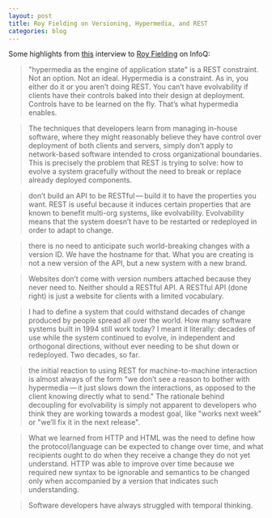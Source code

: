```yaml
---
layout: post
title: Roy Fielding on Versioning, Hypermedia, and REST
categories: blog
---
```


Some highlights from [this](http://www.infoq.com/articles/roy-fielding-on-versioning) interview to [Roy Fielding](http://en.wikipedia.org/wiki/Roy_Fielding) on InfoQ:

> "hypermedia as the engine of application state" is a REST constraint. Not an option. Not an ideal. Hypermedia is a constraint. As in, you either do it or you aren’t doing REST. You can’t have evolvability if clients have their controls baked into their design at deployment. Controls have to be learned on the fly. That’s what hypermedia enables.

> The techniques that developers learn from managing in-house software, where they might reasonably believe they have control over deployment of both clients and servers, simply don’t apply to network-based software intended to cross organizational boundaries. This is precisely the problem that REST is trying to solve: how to evolve a system gracefully without the need to break or replace already deployed components.

> don’t build an API to be RESTful — build it to have the properties you want. REST is useful because it induces certain properties that are known to benefit multi-org systems, like evolvability. Evolvability means that the system doesn’t have to be restarted or redeployed in order to adapt to change.

> there is no need to anticipate such world-breaking changes with a version ID. We have the hostname for that. What you are creating is not a new version of the API, but a new system with a new brand. 

> Websites don’t come with version numbers attached because they never need to. Neither should a RESTful API. A RESTful API (done right) is just a website for clients with a limited vocabulary.

> I had to define a system that could withstand decades of change produced by people spread all over the world. How many software systems built in 1994 still work today? I meant it literally: decades of use while the system continued to evolve, in independent and orthogonal directions, without ever needing to be shut down or redeployed. Two decades, so far.

> the initial reaction to using REST for machine-to-machine interaction is almost always of the form "we don’t see a reason to bother with hypermedia — it just slows down the interactions, as opposed to the client knowing directly what to send." The rationale behind decoupling for evolvability is simply not apparent to developers who think they are working towards a modest goal, like "works next week" or "we’ll fix it in the next release".

> What we learned from HTTP and HTML was the need to define how the protocol/language can be expected to change over time, and what recipients ought to do when they receive a change they do not yet understand. HTTP was able to improve over time because we required new syntax to be ignorable and semantics to be changed only when accompanied by a version that indicates such understanding.

> Software developers have always struggled with temporal thinking.
